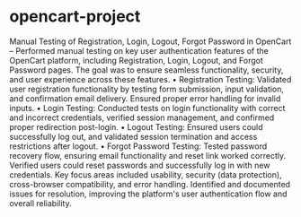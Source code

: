 # opencart-project
Manual Testing of Registration, Login, Logout, Forgot Password in OpenCart – 
Performed manual testing on key user authentication features of the OpenCart platform, including Registration, Login, Logout, and Forgot Password pages. The goal was to ensure seamless functionality, security, and user experience across these features.
•	Registration Testing: Validated user registration functionality by testing form submission, input validation, and confirmation email delivery. Ensured proper error handling for invalid inputs.
•	Login Testing: Conducted tests on login functionality with correct and incorrect credentials, verified session management, and confirmed proper redirection post-login.
•	Logout Testing: Ensured users could successfully log out, and validated session termination and access restrictions after logout.
•	Forgot Password Testing: Tested password recovery flow, ensuring email functionality and reset link worked correctly. Verified users could reset passwords and successfully log in with new credentials.
Key focus areas included usability, security (data protection), cross-browser compatibility, and error handling. Identified and documented issues for resolution, improving the platform's user authentication flow and overall reliability.


